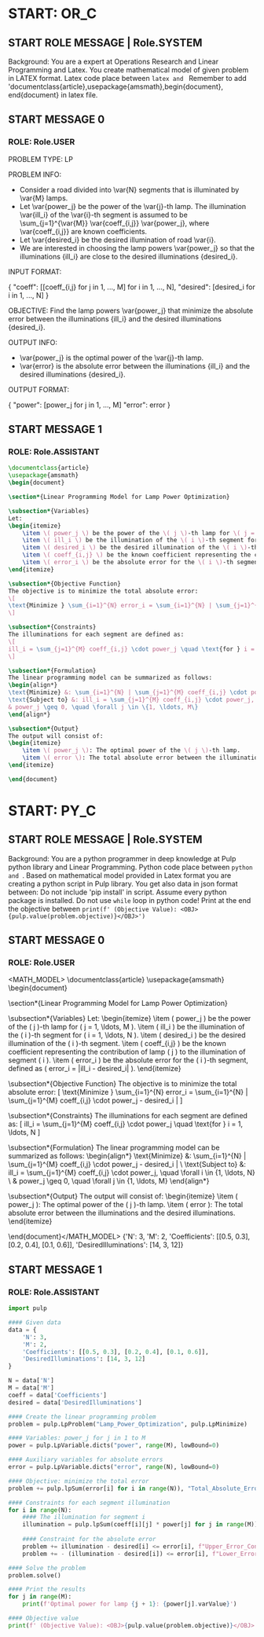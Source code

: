 # START: OR_C 
## START ROLE MESSAGE | Role.SYSTEM 
Background: You are a expert at Operations Research and Linear Programming and Latex. You create mathematical model of given problem in LATEX format. Latex code place between ```latex and ``` Remember to add 'documentclass{article},usepackage{amsmath},begin{document}, end{document} in latex file. 
## START MESSAGE 0 
### ROLE: Role.USER
<DESCRIPTION>
PROBLEM TYPE: LP

PROBLEM INFO: 

- Consider a road divided into \var{N} segments that is illuminated by \var{M} lamps.
- Let \var{power_j} be the power of the \var{j}-th lamp. The illumination \var{ill_i} of the \var{i}-th segment is assumed to be \sum_{j=1}^{\var{M}} \var{coeff_{i,j}} \var{power_j}, where \var{coeff_{i,j}} are known coefficients.
- Let \var{desired_i} be the desired illumination of road \var{i}. 
- We are interested in choosing the lamp powers \var{power_j} so that the illuminations {ill_i} are close to the desired illuminations {desired_i}. 

INPUT FORMAT: 

{
    "coeff": [[coeff_{i,j} for j in 1, ..., M] for i in 1, ..., N],
    "desired": [desired_i for i in 1, ..., N]
}

OBJECTIVE: Find the lamp powers \var{power_j} that minimize the absolute error between the illuminations {ill_i} and the desired illuminations {desired_i}.

OUTPUT INFO:

- \var{power_j} is the optimal power of the \var{j}-th lamp.
- \var{error} is the absolute error between the illuminations {ill_i} and the desired illuminations {desired_i}.

OUTPUT FORMAT:

{
    "power": [power_j for j in 1, ..., M]
    "error": error
}
</DESCRIPTION>


## START MESSAGE 1 
### ROLE: Role.ASSISTANT
```latex
\documentclass{article}
\usepackage{amsmath}
\begin{document}

\section*{Linear Programming Model for Lamp Power Optimization}

\subsection*{Variables}
Let:
\begin{itemize}
    \item \( power_j \) be the power of the \( j \)-th lamp for \( j = 1, \ldots, M \).
    \item \( ill_i \) be the illumination of the \( i \)-th segment for \( i = 1, \ldots, N \).
    \item \( desired_i \) be the desired illumination of the \( i \)-th segment.
    \item \( coeff_{i,j} \) be the known coefficient representing the contribution of lamp \( j \) to the illumination of segment \( i \).
    \item \( error_i \) be the absolute error for the \( i \)-th segment, defined as \( error_i = |ill_i - desired_i| \).
\end{itemize}

\subsection*{Objective Function}
The objective is to minimize the total absolute error:
\[
\text{Minimize } \sum_{i=1}^{N} error_i = \sum_{i=1}^{N} | \sum_{j=1}^{M} coeff_{i,j} \cdot power_j - desired_i |
\]

\subsection*{Constraints}
The illuminations for each segment are defined as:
\[
ill_i = \sum_{j=1}^{M} coeff_{i,j} \cdot power_j \quad \text{for } i = 1, \ldots, N
\]

\subsection*{Formulation}
The linear programming model can be summarized as follows:
\begin{align*}
\text{Minimize} &: \sum_{i=1}^{N} | \sum_{j=1}^{M} coeff_{i,j} \cdot power_j - desired_i | \\
\text{Subject to} &: ill_i = \sum_{j=1}^{M} coeff_{i,j} \cdot power_j, \quad \forall i \in \{1, \ldots, N\} \\
& power_j \geq 0, \quad \forall j \in \{1, \ldots, M\}
\end{align*}

\subsection*{Output}
The output will consist of:
\begin{itemize}
    \item \( power_j \): The optimal power of the \( j \)-th lamp.
    \item \( error \): The total absolute error between the illuminations and the desired illuminations.
\end{itemize}

\end{document}
```

# START: PY_C 
## START ROLE MESSAGE | Role.SYSTEM 
Background: You are a python programmer in deep knowledge at Pulp python library and Linear Programming. Python code place between ```python and ```. Based on mathematical model provided in Latex format you are creating a python script in Pulp library. You get also data in json format between: <DATA></DATA> Do not include 'pip install' in script. Assume every python package is installed. Do not use `while` loop in python code! Print at the end the objective between <OBJ></OBJ> `print(f' (Objective Value): <OBJ>{pulp.value(problem.objective)}</OBJ>')` 
## START MESSAGE 0 
### ROLE: Role.USER
<MATH_MODEL>
\documentclass{article}
\usepackage{amsmath}
\begin{document}

\section*{Linear Programming Model for Lamp Power Optimization}

\subsection*{Variables}
Let:
\begin{itemize}
    \item \( power_j \) be the power of the \( j \)-th lamp for \( j = 1, \ldots, M \).
    \item \( ill_i \) be the illumination of the \( i \)-th segment for \( i = 1, \ldots, N \).
    \item \( desired_i \) be the desired illumination of the \( i \)-th segment.
    \item \( coeff_{i,j} \) be the known coefficient representing the contribution of lamp \( j \) to the illumination of segment \( i \).
    \item \( error_i \) be the absolute error for the \( i \)-th segment, defined as \( error_i = |ill_i - desired_i| \).
\end{itemize}

\subsection*{Objective Function}
The objective is to minimize the total absolute error:
\[
\text{Minimize } \sum_{i=1}^{N} error_i = \sum_{i=1}^{N} | \sum_{j=1}^{M} coeff_{i,j} \cdot power_j - desired_i |
\]

\subsection*{Constraints}
The illuminations for each segment are defined as:
\[
ill_i = \sum_{j=1}^{M} coeff_{i,j} \cdot power_j \quad \text{for } i = 1, \ldots, N
\]

\subsection*{Formulation}
The linear programming model can be summarized as follows:
\begin{align*}
\text{Minimize} &: \sum_{i=1}^{N} | \sum_{j=1}^{M} coeff_{i,j} \cdot power_j - desired_i | \\
\text{Subject to} &: ill_i = \sum_{j=1}^{M} coeff_{i,j} \cdot power_j, \quad \forall i \in \{1, \ldots, N\} \\
& power_j \geq 0, \quad \forall j \in \{1, \ldots, M\}
\end{align*}

\subsection*{Output}
The output will consist of:
\begin{itemize}
    \item \( power_j \): The optimal power of the \( j \)-th lamp.
    \item \( error \): The total absolute error between the illuminations and the desired illuminations.
\end{itemize}

\end{document}</MATH_MODEL>
<DATA>
{'N': 3, 'M': 2, 'Coefficients': [[0.5, 0.3], [0.2, 0.4], [0.1, 0.6]], 'DesiredIlluminations': [14, 3, 12]}</DATA>


## START MESSAGE 1 
### ROLE: Role.ASSISTANT
```python
import pulp

#### Given data
data = {
    'N': 3,
    'M': 2,
    'Coefficients': [[0.5, 0.3], [0.2, 0.4], [0.1, 0.6]],
    'DesiredIlluminations': [14, 3, 12]
}

N = data['N']
M = data['M']
coeff = data['Coefficients']
desired = data['DesiredIlluminations']

#### Create the linear programming problem
problem = pulp.LpProblem("Lamp_Power_Optimization", pulp.LpMinimize)

#### Variables: power_j for j in 1 to M
power = pulp.LpVariable.dicts("power", range(M), lowBound=0)

#### Auxiliary variables for absolute errors
error = pulp.LpVariable.dicts("error", range(N), lowBound=0)

#### Objective: minimize the total error
problem += pulp.lpSum(error[i] for i in range(N)), "Total_Absolute_Error"

#### Constraints for each segment illumination
for i in range(N):
    #### The illumination for segment i
    illumination = pulp.lpSum(coeff[i][j] * power[j] for j in range(M))
    
    #### Constraint for the absolute error
    problem += illumination - desired[i] <= error[i], f"Upper_Error_Constraint_{i}"
    problem += - (illumination - desired[i]) <= error[i], f"Lower_Error_Constraint_{i}"

#### Solve the problem
problem.solve()

#### Print the results
for j in range(M):
    print(f'Optimal power for lamp {j + 1}: {power[j].varValue}')

#### Objective value
print(f' (Objective Value): <OBJ>{pulp.value(problem.objective)}</OBJ>')
```

